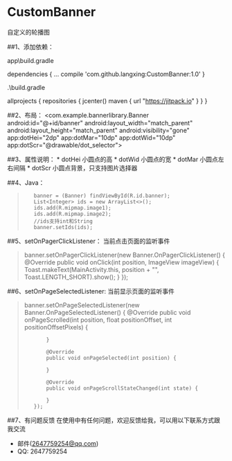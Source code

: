 # CustomBanner
自定义的轮播图

##1、添加依赖：

app\build.gradle

dependencies {
    ...
    compile 'com.github.langxing:CustomBanner:1.0'
}
<p>
.\build.gradle

allprojects {
    repositories {
        jcenter()
        maven { url "https://jitpack.io" }
    }
}

##2、布局：
    <com.example.bannerlibrary.Banner
        android:id="@+id/banner"
        android:layout_width="match_parent"
        android:layout_height="match_parent"
        android:visibility="gone"
        app:dotHei="2dp"
        app:dotMar="10dp"
        app:dotWid="10dp"
        app:dotScr="@drawable/dot_selector">

##3、属性说明：
       * dotHei 小圆点的高
       * dotWid 小圆点的宽
       * dotMar 小圆点左右间隔
       * dotScr 小圆点背景，只支持图片选择器

##4、Java：
>        banner = (Banner) findViewById(R.id.banner);
>        List<Integer> ids = new ArrayList<>();
>        ids.add(R.mipmap.image1);
>        ids.add(R.mipmap.image2);
>        //ids支持int和String
>        banner.setIds(ids);        

##5、setOnPagerClickListener： 当前点击页面的监听事件
> banner.setOnPagerClickListener(new Banner.OnPagerClickListener() {
>            @Override
>            public void onClick(int position, ImageView imageView) {
>                Toast.makeText(MainActivity.this, position + "", Toast.LENGTH_SHORT).show();
>            }
>        });

##6、setOnPageSelectedListener: 当前显示页面的监听事件
>  banner.setOnPageSelectedListener(new Banner.OnPageSelectedListener() {
>            @Override
>            public void onPageScrolled(int position, float positionOffset, int positionOffsetPixels) {
>                
>            }
>
>            @Override
>            public void onPageSelected(int position) {
>
>            }
>
>            @Override
>            public void onPageScrollStateChanged(int state) {
>
>            }
>        });

##7、有问题反馈
在使用中有任何问题，欢迎反馈给我，可以用以下联系方式跟我交流

* 邮件(2647759254@qq.com)
* QQ: 2647759254
